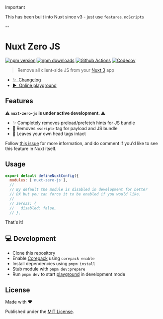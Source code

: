 > [!IMPORTANT]  
> This has been built into Nuxt since v3 - just use `features.noScripts`

--

# Nuxt Zero JS

[![npm version][npm-version-src]][npm-version-href]
[![npm downloads][npm-downloads-src]][npm-downloads-href]
[![Github Actions][github-actions-src]][github-actions-href]
[![Codecov][codecov-src]][codecov-href]

> Remove all client-side JS from your [Nuxt 3](https://v3.nuxtjs.org) app

- [✨ &nbsp;Changelog](https://github.com/danielroe/nuxt-zero-js/blob/main/CHANGELOG.md)
- [▶️ &nbsp;Online playground](https://stackblitz.com/github/danielroe/nuxt-zero-js/tree/main/playground)

## Features

**⚠️ `nuxt-zero-js` is under active development. ⚠️**

- ✨ Completely removes preload/prefetch hints for JS bundle
- 🚀 Removes `<script>` tag for payload and JS bundle
- 🙏 Leaves your own head tags intact

Follow [this issue](https://github.com/nuxt/framework/issues/7156) for more information, and do comment if you'd like to see this feature in Nuxt itself.

## Usage

```js
export default defineNuxtConfig({
  modules: ['nuxt-zero-js'],
  //
  // By default the module is disabled in development for better
  // DX but you can force it to be enabled if you would like.
  //
  // zeroJs: {
  //   disabled: false,
  // },
```

That's it!

## 💻 Development

- Clone this repository
- Enable [Corepack](https://github.com/nodejs/corepack) using `corepack enable`
- Install dependencies using `pnpm install`
- Stub module with `pnpm dev:prepare`
- Run `pnpm dev` to start [playground](./playground) in development mode

## License

Made with ❤️

Published under the [MIT License](./LICENCE).

<!-- Badges -->

[npm-version-src]: https://img.shields.io/npm/v/nuxt-zero-js?style=flat-square
[npm-version-href]: https://npmjs.com/package/nuxt-zero-js
[npm-downloads-src]: https://img.shields.io/npm/dm/nuxt-zero-js?style=flat-square
[npm-downloads-href]: https://npm.chart.dev/nuxt-zero-js
[github-actions-src]: https://img.shields.io/github/workflow/status/danielroe/nuxt-zero-js/ci/main?style=flat-square
[github-actions-href]: https://github.com/danielroe/nuxt-zero-js/actions?query=workflow%3Aci
[codecov-src]: https://img.shields.io/codecov/c/gh/danielroe/nuxt-zero-js/main?style=flat-square
[codecov-href]: https://codecov.io/gh/danielroe/nuxt-zero-js
